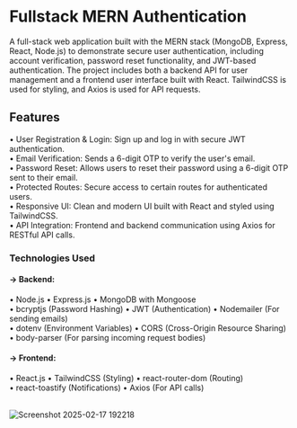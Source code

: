 <h1>Fullstack MERN Authentication</h1>
A full-stack web application built with the MERN stack (MongoDB, Express, React, Node.js) to demonstrate secure user authentication, including account verification, password reset functionality, and JWT-based authentication. The project includes both a backend API for user management and a frontend user interface built with React. TailwindCSS is used for styling, and Axios is used for API requests.

<h2>Features</h2>
• User Registration & Login: Sign up and log in with secure JWT authentication. <br />
• Email Verification: Sends a 6-digit OTP to verify the user's email.<br />
• Password Reset: Allows users to reset their password using a 6-digit OTP sent to their email.<br />
• Protected Routes: Secure access to certain routes for authenticated users.<br />
• Responsive UI: Clean and modern UI built with React and styled using TailwindCSS.<br />
• API Integration: Frontend and backend communication using Axios for RESTful API calls.<br />

<h3>Technologies Used</h3>
<h4> -> Backend: </h4>
• Node.js
• Express.js
• MongoDB with Mongoose <br />
• bcryptjs (Password Hashing)
• JWT (Authentication)
• Nodemailer (For sending emails) <br/>
• dotenv (Environment Variables)
• CORS (Cross-Origin Resource Sharing)
• body-parser (For parsing incoming request bodies) <br />

<h4> -> Frontend: </h4>
• React.js
• TailwindCSS (Styling)
• react-router-dom (Routing) <br/>
• react-toastify (Notifications)
• Axios (For API calls) <br/><br/>



![Screenshot 2025-02-17 192218](https://github.com/user-attachments/assets/b32c81c6-79eb-4485-963a-cdf89c1e74b2)
